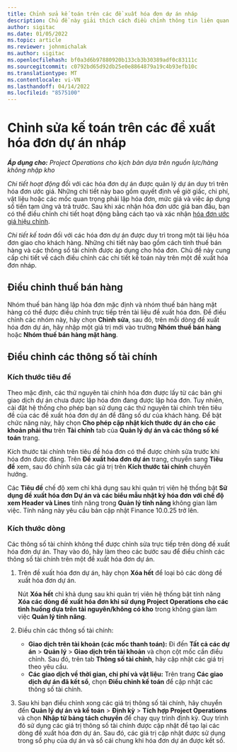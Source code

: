 ```yaml
---
title: Chỉnh sửa kế toán trên các đề xuất hóa đơn dự án nháp
description: Chủ đề này giải thích cách điều chỉnh thông tin liên quan đến kế toán trên một đề xuất hóa đơn nháp.
author: sigitac
ms.date: 01/05/2022
ms.topic: article
ms.reviewer: johnmichalak
ms.author: sigitac
ms.openlocfilehash: bf0a3d6b97880920b133cb3b30389adf0c83111c
ms.sourcegitcommit: c0792bd65d92db25e0e8864879a19c4b93efb10c
ms.translationtype: MT
ms.contentlocale: vi-VN
ms.lasthandoff: 04/14/2022
ms.locfileid: "8575100"
---
```

# <a name="correct-the-accounting-on-draft-project-invoice-proposals"></a>Chỉnh sửa kế toán trên các đề xuất hóa đơn dự án nháp

_**Áp dụng cho:** Project Operations cho kịch bản dựa trên nguồn lực/hàng không nhập kho_

*Chi tiết hoạt động* đối với các hóa đơn dự án được quản lý dự án duy trì trên hóa đơn ước giá. Những chi tiết này bao gồm quyết định về giờ giấc, chi phí, vật liệu hoặc các mốc quan trọng phải lập hóa đơn, mức giá và việc áp dụng số tiền tạm ứng và trả trước. Sau khi xác nhận hóa đơn ước giá ban đầu, bạn có thể điều chỉnh chi tiết hoạt động bằng cách tạo và xác nhận [hóa đơn ước giá hiệu chỉnh](../proforma-invoicing/corrective-invoices.md).

*Chi tiết kế toán* đối với các hóa đơn dự án được duy trì trong một tài liệu hóa đơn giao cho khách hàng. Những chi tiết này bao gồm cách tính thuế bán hàng và các thông số tài chính được áp dụng cho hóa đơn. Chủ đề này cung cấp chi tiết về cách điều chỉnh các chi tiết kế toán này trên một đề xuất hóa đơn nháp.

## <a name="adjust-sales-tax"></a>Điều chỉnh thuế bán hàng

Nhóm thuế bán hàng lập hóa đơn mặc định và nhóm thuế bán hàng mặt hàng có thể được điều chỉnh trực tiếp trên tài liệu đề xuất hóa đơn. Để điều chỉnh các nhóm này, hãy chọn **Chỉnh sửa**, sau đó, trên mỗi dòng đề xuất hóa đơn dự án, hãy nhập một giá trị mới vào trường **Nhóm thuế bán hàng** hoặc **Nhóm thuế bán hàng mặt hàng**.

## <a name="adjust-financial-dimensions"></a>Điều chỉnh các thông số tài chính

### <a name="header-dimensions"></a>Kích thước tiêu đề

Theo mặc định, các thứ nguyên tài chính hóa đơn được lấy từ các bản ghi giao dịch dự án chưa được lập hóa đơn đang được lập hóa đơn. Tuy nhiên, cài đặt hệ thống cho phép bạn sử dụng các thứ nguyên tài chính trên tiêu đề của các đề xuất hóa đơn dự án để đăng số dư của khách hàng. Để bật chức năng này, hãy chọn **Cho phép cập nhật kích thước dự án cho các khoản phải thu** trên **Tài chính** tab của **Quản lý dự án và các thông số kế toán** trang.

Kích thước tài chính trên tiêu đề hóa đơn có thể được chỉnh sửa trước khi hóa đơn được đăng. Trên **Đề xuất hóa đơn dự án** trang, chuyển sang **Tiêu đề** xem, sau đó chỉnh sửa các giá trị trên **Kích thước tài chính** chuyển hướng.

Các **Tiêu đề** chế độ xem chỉ khả dụng sau khi quản trị viên hệ thống bật **Sử dụng đề xuất hóa đơn Dự án và các biểu mẫu nhật ký hóa đơn với chế độ xem Header và Lines** tính năng trong **Quản lý tính năng** không gian làm việc. Tính năng này yêu cầu bản cập nhật Finance 10.0.25 trở lên.

### <a name="line-dimensions"></a>Kích thước dòng

Các thông số tài chính không thể được chỉnh sửa trực tiếp trên dòng đề xuất hóa đơn dự án. Thay vào đó, hãy làm theo các bước sau để điều chỉnh các thông số tài chính trên một đề xuất hóa đơn dự án.

1. Trên đề xuất hóa đơn dự án, hãy chọn **Xóa hết** để loại bỏ các dòng đề xuất hóa đơn dự án.

    Nút **Xóa hết** chỉ khả dụng sau khi quản trị viên hệ thống bật tính năng **Xóa các dòng đề xuất hóa đơn khi sử dụng Project Operations cho các tình huống dựa trên tài nguyên/không có kho** trong không gian làm việc **Quản lý tính năng**.

2. Điều chỉn các thông số tài chính:

    - **Giao dịch trên tài khoản (các mốc thanh toán):** Đi đến **Tất cả các dự án** \> **Quản lý** \> **Giao dịch trên tài khoản** và chọn cột mốc cần điều chỉnh. Sau đó, trên tab **Thông số tài chính**, hãy cập nhật các giá trị theo yêu cầu.
    - **Các giao dịch về thời gian, chi phí và vật liệu:** Trên trang **Các giao dịch dự án đã kết sổ**, chọn **Điều chỉnh kế toán** để cập nhật các thông số tài chính.

3. Sau khi bạn điều chỉnh xong các giá trị thông số tài chính, hãy chuyển đến **Quản lý dự án và kế toán** \> **Định kỳ** \> **Tích hợp Project Operations** và chọn **Nhập từ bảng tách chuyển** để chạy quy trình định kỳ. Quy trình đó sử dụng các giá trị thông số tài chính được cập nhật để tạo lại các dòng đề xuất hóa đơn dự án. Sau đó, các giá trị cập nhật được sử dụng trong sổ phụ của dự án và sổ cái chung khi hóa đơn dự án được kết sổ.
